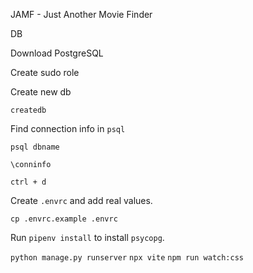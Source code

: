 JAMF - Just Another Movie Finder

DB

Download PostgreSQL

Create sudo role

Create new db

`createdb`

Find connection info in `psql`

`psql dbname`

`\conninfo`

`ctrl + d`

Create `.envrc` and add real values.

`cp .envrc.example .envrc`

Run `pipenv install` to install `psycopg`.

`python manage.py runserver`
`npx vite`
`npm run watch:css`

